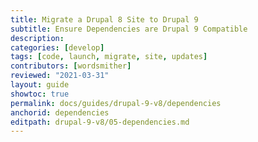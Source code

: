 ```yaml
---
title: Migrate a Drupal 8 Site to Drupal 9
subtitle: Ensure Dependencies are Drupal 9 Compatible
description: 
categories: [develop]
tags: [code, launch, migrate, site, updates]
contributors: [wordsmither]
reviewed: "2021-03-31"
layout: guide
showtoc: true
permalink: docs/guides/drupal-9-v8/dependencies
anchorid: dependencies
editpath: drupal-9-v8/05-dependencies.md
---
```


<Partial file="drupal-9/dependencies-compatible.md" />
